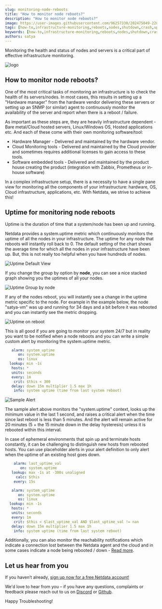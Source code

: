 ```yaml
---
slug: monitoring-node-reboots
title: "How to monitor node reboots?"
description: "How to monitor node reboots?"
image: https://user-images.githubusercontent.com/96257330/202475049-22838a0b-73b1-485b-8416-5fd49d6ccb53.png
tags: [how-to,infrastructure-monitoring,reboots,nodes,shutdown,crash,uptime]
keywords: [how-to,infrastructure-monitoring,reboots,nodes,shutdown,crash]
authors: satya
---
```


Monitoring the health and status of nodes and servers is a critical part of effective infrastructure monitoring.

![logo](https://user-images.githubusercontent.com/96257330/202475049-22838a0b-73b1-485b-8416-5fd49d6ccb53.png)

<!--truncate-->

## How to monitor node reboots?

One of the most critical tasks of monitoring an infrastructure is to check the health of its servers/nodes. In most cases, this results in setting up a "Hardware manager" from the hardware vendor delivering these servers or setting up an SNMP (or similar) agent to continuously monitor the availability of the server and report when there is a reboot / failure.

As important as these steps are, they are heavily infrastructure dependent - Bare metal/Cloud hosted servers, Linux/Windows OS, Hosted applications etc. And each of these come with their own monitoring software/tool:

- Hardware Manager - Delivered and maintained by the hardware vendor.
- Cloud Monitoring tools - Delivered and maintained by the Cloud provider and sometimes requires additional licenses to gain access to these tools.
- Software embedded tools - Delivered and maintained by the product house creating the product (integration with Zabbix, Prometheus or in-house software)

In a complex infrastructure setup, there is a necessity to have a single pane view for monitoring all the components of your infrastructure: hardware, OS, Cloud infrastructure, applications, etc. With Netdata, we strive to achieve this!

## Uptime for monitoring node reboots

 
Uptime is the duration of time that a system/node has been up and running.

Netdata provides a system.uptime metric which continuously monitors the uptime of all the nodes in your infrastructure. The uptime for any node that reboots will instantly roll back to 0. The default setting of the chart shows the average time for which all the nodes in your infrastructure have been up. But, this is not really too helpful when you have hundreds of nodes.

![Uptime Default View](https://user-images.githubusercontent.com/96257330/202476244-d5506164-63ba-4f31-8e5d-8a082e59398d.png)
 
If you change the group by option by **node**, you can see a nice stacked graph showing you the uptimes of all your nodes.

![Uptime Group by node](https://user-images.githubusercontent.com/96257330/202476730-e726f590-723b-4c06-b834-c0ca547b36a8.png)

If any of the nodes reboot, you will instantly see a change in the uptime metric specific to the node. For example in the example below, the node "satya-vm" was up and running for 34 days and a bit before it was rebooted and you can instantly see the metric dropping.

![Uptime on reboot](https://user-images.githubusercontent.com/96257330/202477156-40780c6f-8844-4f61-aecb-f3626622e2ed.png)

This is all good if you are going to monitor your system 24/7 but in reality you want to be notified when a node reboots and you can write a simple custom alert by monitoring the system.uptime metric.

```yaml
   alarm: system_uptime
      on: system.uptime
      os: linux
  lookup: min -1s
   hosts: *
   units: seconds
   every: 1m
    crit: $this < 300
   delay: down 15m multiplier 1.5 max 1h
    info: system uptime (time from last system reboot)
```

![Sample Alert](https://user-images.githubusercontent.com/96257330/202478871-0744e859-21c3-4551-99b8-a6a6b03d3622.png)

The sample alert above monitors the "system.uptime" context, looks up the minimum value in the last 1 second, and raises a critical alert when the time since last reboot is less than 5 minutes. And the alert will remain active for 20 minutes (5 + the 15 minute down in the delay hysteresis) unless it is rebooted within this interval.

In case of ephemeral environments that spin up and terminate hosts constantly, it can be challenging to distinguish new hosts from rebooted hosts. You can use placeholder alerts in your alert definition to only alert when the uptime of an existing host goes down.

```yaml
    alarm: last_uptime_val
       on: system.uptime
   lookup: max -1s at -300s unaligned
     calc: $this
    every: 15s

   alarm: system_uptime
      on: system.uptime
      os: linux
  lookup: min -1s
   hosts: *
   units: seconds
   every: 1m
    crit: $this < $last_uptime_val AND $last_uptime_val != nan
   delay: down 15m multiplier 1.5 max 1h
    info: system uptime (time from last system reboot)
```

Additionally, you can also monitor the reachability notifications which indicate a connection lost between the Netdata agent and the cloud and in some cases indicate a node being rebooted / down - [Read more](https://www.netdata.cloud/blog/how-to-monitor-host-reachability).

## Let us hear from you

If you haven’t already, <a href="https://app.netdata.cloud/">sign up now for a free Netdata account!</a>

We'd love to hear from you – if you have any questions, complaints or feedback please reach out to us on <a href="https://discord.com/invite/mPZ6WZKKG2">Discord</a> or <a href="https://github.com/netdata/netdata/">Github</a>.

Happy Troubleshooting!
